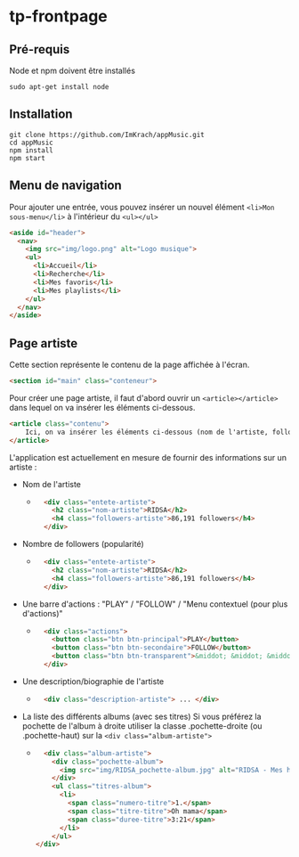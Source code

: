 # tp-frontpage

## Pré-requis

Node et npm doivent être installés
```
sudo apt-get install node
```

## Installation

```
git clone https://github.com/ImKrach/appMusic.git
cd appMusic
npm install
npm start
```

## Menu de navigation

Pour ajouter une entrée, vous pouvez insérer un nouvel élément `<li>Mon sous-menu</li>` à l'intérieur du `<ul></ul>`
```html
<aside id="header">
  <nav>
    <img src="img/logo.png" alt="Logo musique">
    <ul>
      <li>Accueil</li>
      <li>Recherche</li>
      <li>Mes favoris</li>
      <li>Mes playlists</li>
    </ul>
  </nav>
</aside>
```


## Page artiste

Cette section représente le contenu de la page affichée à l'écran.
```html
<section id="main" class="conteneur">
```

Pour créer une page artiste, il faut d'abord ouvrir un `<article></article>` dans lequel on va insérer les éléments ci-dessous.
```html
<article class="contenu">
	Ici, on va insérer les éléments ci-dessous (nom de l'artiste, followers, barre d'actions, biographie, discographie) dans des <div> qui possède différentes classes.
</article>
```

L'application est actuellement en mesure de fournir des informations sur un artiste :

* Nom de l'artiste
	* ```html
		<div class="entete-artiste">
          <h2 class="nom-artiste">RIDSA</h2>
          <h4 class="followers-artiste">86,191 followers</h4>
        </div>
      ```
* Nombre de followers (popularité)
	* ```html
		<div class="entete-artiste">
          <h2 class="nom-artiste">RIDSA</h2>
          <h4 class="followers-artiste">86,191 followers</h4>
        </div>
      ```
* Une barre d'actions : "PLAY" / "FOLLOW" / "Menu contextuel (pour plus d'actions)"
	* ```html
		<div class="actions">
          <button class="btn btn-principal">PLAY</button>
          <button class="btn btn-secondaire">FOLLOW</button>
          <button class="btn btn-transparent">&middot; &middot; &middot;</button>
        </div>
      ```
* Une description/biographie de l'artiste
	* ```html
		<div class="description-artiste"> ... </div>
      ```
* La liste des différents albums (avec ses titres)
Si vous préférez la pochette de l'album à droite utiliser la classe .pochette-droite (ou .pochette-haut) sur la `<div class="album-artiste">`
	* ```html
		<div class="album-artiste">
          <div class="pochette-album">
            <img src="img/RIDSA_pochette-album.jpg" alt="RIDSA - Mes histoires">
          </div>
          <ul class="titres-album">
            <li>
              <span class="numero-titre">1.</span>
              <span class="titre-titre">Oh mama</span>
              <span class="duree-titre">3:21</span>
            </li>
          </ul>
      </div>
    ```
